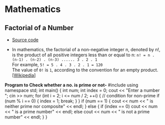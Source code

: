 # Mathematics

## Factorial of a Number

- [Source code](./factorial_of_n.cpp)

- In mathematics, the factorial of a non-negative integer n, denoted by n!, is the product of all positive integers less than or equal to n:
`n! = n . (n-1) . (n-2) . (n-3) ...... 3 . 2 . 1`  
For example,  `5! = 5 . 4 . 3 . 2 . 1 = 120`  
The value of `0!` is `1`, according to the convention for an empty product. [[Wikipedia](https://en.wikipedia.org/wiki/Factorial)]



**Program to Check whether a no. is prime or not-**
#include <iostream>
using namespace std;
int main()
{
    int num;
    int index = 0;
    cout << "Enter a number ";
    cin >> num;
    for (int i = 2; i <= num / 2; ++i)
    {
        // condition for non-prime
        if (num % i == 0)
        {
            index = 1;
            break;
        }
    }
    if (num == 1)
    {
        cout << num << " is neither prime nor composite" << endl;
    }
    else
    {
        if (index == 0)
            cout << num << " is a prime number" << endl;
        else
            cout << num << " is not a prime number" << endl;
    }
}

